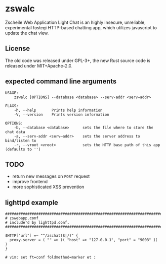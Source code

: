 # zswalc

Zscheile Web Application Light Chat is an highly insecure,
unreliable, experimental ~~fastcgi~~ HTTP-based chatting app,
which utilizes javascript to update the chat view.

## License

The old code was released under GPL-3+, the new Rust source code
is released under MIT+Apache-2.0.

## expected command line arguments
```
USAGE:
    zswalc [OPTIONS] --database <database> --serv-addr <serv–addr>

FLAGS:
    -h, --help       Prints help information
    -V, --version    Prints version information

OPTIONS:
    -b, --database <database>      sets the file where to store the chat data
    -a, --serv-addr <serv–addr>    sets the server address to bind/listen to
    -r, --vroot <vroot>            sets the HTTP base path of this app (defaults to '')
```

## TODO

* return new messages on `POST` request
* improve frontend
* more sophisticated XSS prevention

## lighttpd example
```
###############################################################################
# zswebapp.conf
# include'd by lighttpd.conf.
###############################################################################

$HTTP["url"] =~ "^/zschat($|/)" {
  proxy.server = ( "" => (( "host" => "127.0.0.1", "port" = "9003" )) )
}

# vim: set ft=conf foldmethod=marker et :
```
